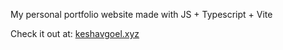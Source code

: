 My personal portfolio website made with JS + Typescript + Vite

Check it out at: [keshavgoel.xyz](https://www.keshavgoel.xyz/)
